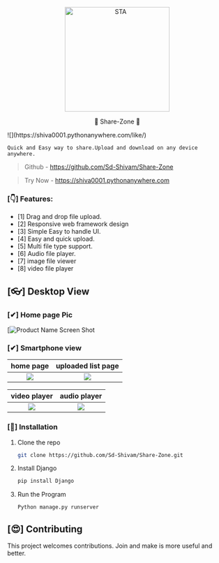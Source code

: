 <!-- # STA | Students Time Analizer [![STA](https://cdn.rawgit.com/sindresorhus/awesome/d7305f38d29fed78fa85652e3a63e154dd8e8829/media/badge.svg)] -->

<p align="center">
  <img src="https://github.com/Sd-Shivam/Share-Zone/blob/main/backend/static/logo.png?raw=true" alt="STA" width="240" />

  <p align="center">💖 Share-Zone 💖 </p> ![](https://shiva0001.pythonanywhere.com/like/)
</p>

  ```
  Quick and Easy way to share.Upload and download on any device anywhere.
  ```

> Github - https://github.com/Sd-Shivam/Share-Zone

> Try Now - https://shiva0001.pythonanywhere.com




### [👇] Features:

- [1] Drag and drop file upload.
- [2] Responsive web framework design
- [3] Simple Easy to handle UI.
- [4] Easy and quick upload.
- [5] Multi file type support.
- [6] Audio file player.
- [7] image file viewer
- [8] video file player




## [👓]  Desktop View

### [✔] Home page Pic
[![Product Name Screen Shot](https://github.com/Sd-Shivam/Share-Zone/blob/main/staticfiles/fronthome.jpeg?raw=true)


### [✔] Smartphone view
home page                  |  uploaded list page       
:-------------------------:|:-------------------------:
![](https://github.com/Sd-Shivam/Share-Zone/blob/main/staticfiles/m2.png.jpg?raw=true)  |  ![](https://github.com/Sd-Shivam/Share-Zone/blob/main/staticfiles/m1.png.jpg?raw=true)

video player                 |  audio player      
:-------------------------:|:-------------------------:
![](https://github.com/Sd-Shivam/Share-Zone/blob/main/staticfiles/mvideo.png?raw=true)  |  ![](https://github.com/Sd-Shivam/Share-Zone/blob/main/staticfiles/mmusic.jpeg?raw=true)

### [🔬] Installation
1. Clone the repo
   ```sh
   git clone https://github.com/Sd-Shivam/Share-Zone.git
   ```
2. Install Django
   ```sh
   pip install Django
   ```
3. Run the Program
   ```sh
   Python manage.py runserver
   ```
   

## [😍] Contributing
This project welcomes contributions. Join and make is more useful and better.
 
